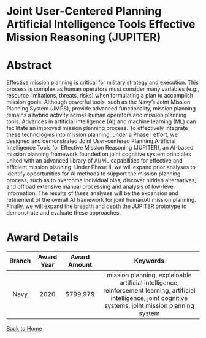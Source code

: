 
Joint User-Centered Planning Artificial Intelligence Tools Effective Mission Reasoning (JUPITER)
================================================================================================

# Abstract


Effective mission planning is critical for military strategy and execution. This process is complex as human operators must consider many variables (e.g., resource limitations, threats, risks) when formulating a plan to accomplish mission goals. Although powerful tools, such as the Navy’s Joint Mission Planning System (JMPS), provide advanced functionality, mission planning remains a hybrid activity across human operators and mission planning tools. Advances in artificial intelligence (AI) and machine learning (ML) can facilitate an improved mission planning process. To effectively integrate these technologies into mission planning, under a Phase I effort, we designed and demonstrated Joint User-centered Planning Artificial Intelligence Tools for Effective Mission Reasoning (JUPITER), an AI-based mission planning framework founded on joint cognitive system principles united with an advanced library of AI/ML capabilities for effective and efficient mission planning. Under Phase II, we will expand prior analyses to identify opportunities for AI methods to support the mission planning process, such as to overcome individual bias, discover hidden alternatives, and offload extensive manual processing and analysis of low-level information. The results of these analyses will be the expansion and refinement of the overall AI framework for joint human/AI mission planning. Finally, we will expand the breadth and depth the JUPITER prototype to demonstrate and evaluate these approaches.  

# Award Details

|Branch|Award Year|Award Amount|Keywords|
| :---: | :---: | :---: | :---: |
|Navy|2020|$799,979|mission planning, explainable artificial intelligence, reinforcement learning, artificial intelligence, joint cognitive systems, joint mission planning system|
  
  


[Back to Home](https://github.com/chrischow/dod_sbir_awards/Reports/JH/#2149)